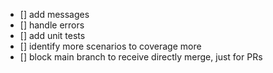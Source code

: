 - [] add messages
- [] handle errors
- [] add unit tests
- [] identify more scenarios to coverage more
- [] block main branch to receive directly merge, just for PRs